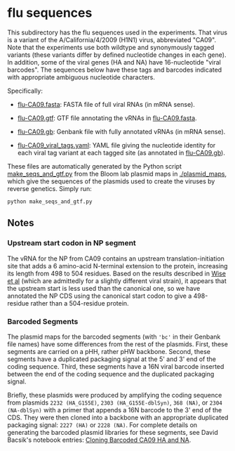 # flu sequences

This subdirectory has the flu sequences used in the experiments.
That virus is a variant of the A/California/4/2009 (H1N1) virus, abbreviated "CA09".
Note that the experiments use both wildtype and synonymously tagged variants (these variants differ by defined nucleotide changes in each gene).
In addition, some of the viral genes (HA and NA) have 16-nucleotide "viral barcodes".
The sequences below have these tags and barcodes indicated with appropriate ambiguous nucleotide characters.

Specifically:

 - [flu-CA09.fasta](flu-CA09.fasta): FASTA file of full viral RNAs (in mRNA sense).

 - [flu-CA09.gtf](flu-CA09.gtf): GTF file annotating the vRNAs in [flu-CA09.fasta](flu-CA09.fasta).

 - [flu-CA09.gb](flu-CA09.gb): Genbank file with fully annotated vRNAs (in mRNA sense).

 - [flu-CA09_viral_tags.yaml](flu-CA09_viral_tags.yaml): YAML file giving the nucleotide identity for each viral tag variant at each tagged site (as annotated in [flu-CA09.gb](flu-CA09.gb)).

These files are automatically generated by the Python script [make_seqs_and_gtf.py](make_seqs_and_gtf.py) from the Bloom lab plasmid maps in [./plasmid_maps](plasmid_maps), which give the sequences of the plasmids used to create the viruses by reverse genetics.
Simply run:

    python make_seqs_and_gtf.py

## Notes

### Upstream start codon in NP segment
The vRNA for the NP from CA09 contains an upstream translation-initiation site that adds a 6 amino-acid N-terminal extension to the protein, increasing its length from 498 to 504 residues.
Based on the results described in [Wise et al](https://www.biorxiv.org/content/biorxiv/early/2019/09/04/738427) (which are admittedly for a slightly different viral strain), it appears that the upstream start is less used than the canonical one, so we have annotated the NP CDS using the canonical start codon to give a 498-residue rather than a 504-residue protein.

### Barcoded Segments
The plasmid maps for the barcoded segments (with `'bc'` in their Genbank file names) have some differences from the rest of the plasmids. First, these segments are carried on a pHH, rather pHW backbone. Second, these segments have a duplicated packaging signal at the 5' and 3' end of the coding sequence. Third, these segments have a 16N viral barcode inserted between the end of the coding sequence and the duplicated packaging signal.

Briefly, these plasmids were produced by amplifying the coding sequence from plasmids `2232 (HA_G155E)`, `2303 (HA_G155E-dblSyn)`, `368 (NA)`, or `2304 (NA-dblSyn)` with a primer that appends a 16N barcode to the 3' end of the CDS. They were then cloned into a backbone with an appropriate duplicated packaging signal: `2227 (HA)` or `2228 (NA)`. For complete details on generating the barcoded plasmid libraries for these segments, see David Bacsik's notebook entries: [Cloning Barcoded CA09 HA and NA](https://benchling.com/s/etr-rkHAIdbirA7Qo3WrTvN9).
